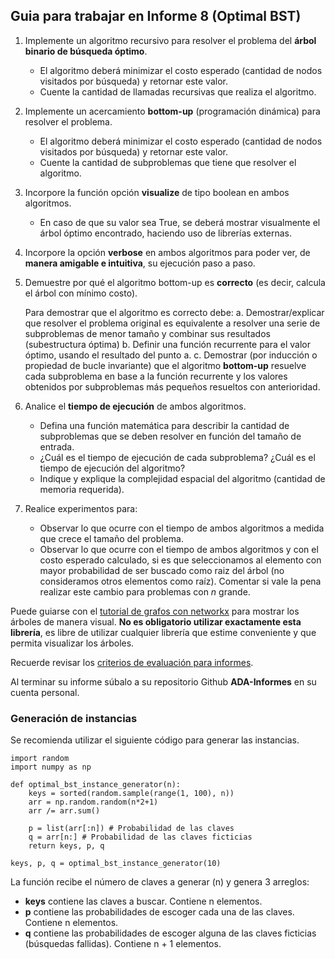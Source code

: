 ## Guia para trabajar en Informe 8 (Optimal BST)

1. Implemente un algoritmo recursivo para resolver el problema del **árbol binario de búsqueda óptimo**. 	
	- El algoritmo deberá minimizar el costo esperado (cantidad de nodos visitados por búsqueda) y retornar este valor.
	- Cuente la cantidad de llamadas recursivas que realiza el algoritmo.

2. Implemente un acercamiento **bottom-up** (programación dinámica) para resolver el problema.
	- El algoritmo deberá minimizar el costo esperado (cantidad de nodos visitados por búsqueda) y retornar este valor.
	- Cuente la cantidad de subproblemas que tiene que resolver el algoritmo.

3. 	Incorpore la función opción **visualize** de tipo boolean en ambos algoritmos.
	- En caso de que su valor sea True, se deberá mostrar visualmente el árbol óptimo encontrado, haciendo uso de librerías externas.

4. Incorpore la opción **verbose** en ambos algoritmos para poder ver, de **manera amigable e intuitiva**, su ejecución paso a paso.

5. Demuestre por qué el algoritmo bottom-up es **correcto** (es decir, calcula el árbol con mínimo costo).

    Para demostrar que el algoritmo es correcto debe:
    a. Demostrar/explicar que resolver el problema original es equivalente a resolver una serie de subproblemas de menor tamaño y combinar sus resultados (subestructura óptima)
    b. Definir una función recurrente para el valor óptimo, usando el resultado del punto a.
    c. Demostrar (por inducción o propiedad de bucle invariante) que el algoritmo **bottom-up** resuelve cada subproblema en base a la función recurrente y los valores obtenidos por subproblemas más pequeños resueltos con anterioridad.

6. Analice el **tiempo de ejecución** de ambos algoritmos.
	- Defina una función matemática para describir la cantidad de subproblemas que se deben resolver en función del tamaño de entrada.
	- ¿Cuál es el tiempo de ejecución de cada subproblema? ¿Cuál es el tiempo de ejecución del algoritmo?
	- Indique y explique la complejidad espacial del algoritmo (cantidad de memoria requerida).

7. Realice experimentos para:
	- Observar lo que ocurre con el tiempo de ambos algoritmos a medida que crece el tamaño del problema.
	- Observar lo que ocurre con el tiempo de ambos algoritmos y con el costo esperado calculado, si es que seleccionamos al elemento con mayor probabilidad de ser buscado como raiz del árbol (no consideramos otros elementos como raíz). Comentar si vale la pena realizar este cambio para problemas con *n* grande.

Puede guiarse con el [tutorial de grafos con networkx](https://github.com/rilianx/ADA/blob/main/Guías%20para%20Informes/mini-tutoriales/Grafos_con_networkx.ipynb) para mostrar los árboles de manera visual. **No es obligatorio utilizar exactamente esta librería**, es libre de utilizar cualquier librería que estime conveniente y que permita visualizar los árboles.  

Recuerde revisar los [criterios de evaluación para informes](https://github.com/rilianx/ADA/blob/main/Gu%C3%ADas%20para%20Informes/CriteriosEvaluacion.md).

Al terminar su informe súbalo a su repositorio Github **ADA-Informes** en su cuenta personal.

### Generación de instancias
Se recomienda utilizar el siguiente código para generar las instancias.

````
import random
import numpy as np

def optimal_bst_instance_generator(n):
    keys = sorted(random.sample(range(1, 100), n))
    arr = np.random.random(n*2+1)
    arr /= arr.sum()
    
    p = list(arr[:n]) # Probabilidad de las claves
    q = arr[n:] # Probabilidad de las claves ficticias
    return keys, p, q
    
keys, p, q = optimal_bst_instance_generator(10)
````

La función recibe el número de claves a generar (n) y genera 3 arreglos:
- **keys** contiene las claves a buscar. Contiene n elementos.
- **p** contiene las probabilidades de escoger cada una de las claves. Contiene n elementos.
- **q** contiene las probabilidades de escoger alguna de las claves ficticias (búsquedas fallidas). Contiene n + 1 elementos.
